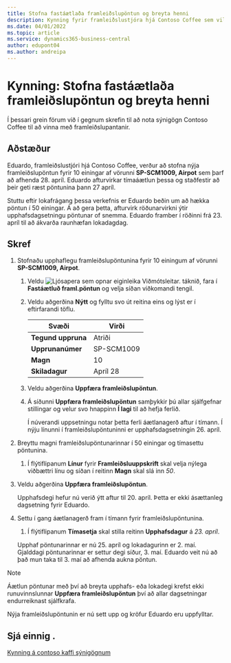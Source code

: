 ```yaml
---
title: Stofna fastáætlaða framleiðslupöntun og breyta henni
description: Kynning fyrir framleiðslustjóra hjá Contoso Coffee sem vill stofna fastáætlaða framleiðslupöntun og síðan breyta henni.
ms.date: 04/01/2022
ms.topic: article
ms.service: dynamics365-business-central
author: edupont04
ms.author: andreipa
---
```


# <a name="walkthrough-create-a-firm-planned-production-order-and-change-it"></a>Kynning: Stofna fastáætlaða framleiðslupöntun og breyta henni

Í þessari grein förum við í gegnum skrefin til að nota sýnigögn Contoso Coffee til að vinna með framleiðslupantanir.  

## <a name="scenario"></a>Aðstæður

Eduardo, framleiðslustjóri hjá Contoso Coffee, verður að stofna nýja framleiðslupöntun fyrir 10 einingar af vörunni **SP-SCM1009, Airpot** sem þarf að afhenda 28. apríl. Eduardo afturvirkar tímaáætlun þessa og staðfestir að þeir geti ræst pöntunina þann 27 apríl.  

Stuttu eftir lokafrágang þessa verkefnis er Eduardo beðin um að hækka pöntun í 50 einingar. Á að gera þetta, afturvirk röðunarvirkni ýtir upphafsdagsetningu pöntunar of snemma. Eduardo framber í röðinni frá 23. apríl til að ákvarða raunhæfan lokadagdag.  

## <a name="steps"></a>Skref

1. Stofnaðu upphaflegu framleiðslupöntunina fyrir 10 einingum af vörunni **SP-SCM1009, Airpot**.

    1. Veldu ![Ljósapera sem opnar eiginleika Viðmótsleitar.](../../media/ui-search/search_small.png "Segðu mér hvað þú vilt gera") táknið, fara í **Fastáætluð framl.pöntun** og velja síðan viðkomandi tengil.  

    2. Veldu aðgerðina **Nýtt** og fylltu svo út reitina eins og lýst er í eftirfarandi töflu.  

        |Svæði  |Virði  |
        |---------|---------|
        |**Tegund uppruna** |Atriði|
        |**Upprunanúmer** |SP-SCM1009|
        |**Magn** |10|
        |**Skiladagur**|Apríl 28  |

    3. Veldu aðgerðina **Uppfæra framleiðslupöntun**.  

    4. Á síðunni **Uppfæra framleiðslupöntun** samþykkir þú allar sjálfgefnar stillingar og velur svo hnappinn **Í lagi** til að hefja ferlið.  

        Í núverandi uppsetningu notar þetta ferli áætlanagerð aftur í tímann. Í nýju línunni í framleiðslupöntuninni er upphafsdagsetningin 26. apríl.  

2. Breyttu magni framleiðslupöntunarinnar í 50 einingar og tímasettu pöntunina.  

    1. Í flýtiflipanum **Línur** fyrir **Framleiðsluuppskrift** skal velja nýlega viðbættri línu og síðan í reitinn **Magn** skal slá inn *50*.  

3. Veldu aðgerðina **Uppfæra framleiðslupöntun**.  

    Upphafsdegi hefur nú verið ýtt aftur til 20. apríl. Þetta er ekki ásættanleg dagsetning fyrir Eduardo.

4. Settu í gang áætlanagerð fram í tímann fyrir framleiðslupöntunina.

    1. Í flýtiflipanum **Tímasetja** skal stilla reitinn **Upphafsdagur** á *23. apríl*.

    Upphaf pöntunarinnar er nú 25. apríl og lokadagurinn er 2. maí. Gjalddagi pöntunarinnar er settur degi síður, 3. maí. Eduardo veit nú að það mun taka til 3. maí að afhenda aukna pöntun.

> [!NOTE]
> Áætlun pöntunar með því að breyta upphafs- eða lokadegi krefst ekki runuvinnslunnar **Uppfæra framleiðslupöntun** því að allar dagsetningar endurreiknast sjálfkrafa.

Nýja framleiðslupöntunin er nú sett upp og kröfur Eduardo eru uppfylltar.  

## <a name="see-also"></a>Sjá einnig .

[Kynning á contoso kaffi sýnigögnum](../contoso-coffee-intro.md)  
